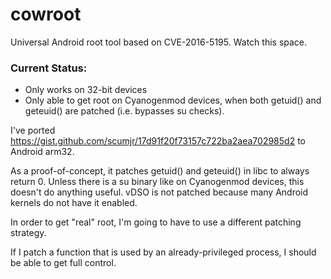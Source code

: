 # cowroot
Universal Android root tool based on CVE-2016-5195. Watch this space.

### Current Status:
  - Only works on 32-bit devices
  - Only able to get root on Cyanogenmod devices, when both getuid() and geteuid() are patched (i.e. bypasses su checks).

I've ported https://gist.github.com/scumjr/17d91f20f73157c722ba2aea702985d2 to Android arm32.

As a proof-of-concept, it patches getuid() and geteuid() in libc to always return 0. Unless there is a su binary like on Cyanogenmod devices, this doesn't do anything useful. vDSO is not patched because many Android kernels do not have it enabled.

In order to get "real" root, I'm going to have to use a different patching strategy.

If I patch a function that is used by an already-privileged process, I should be able to get full control.
